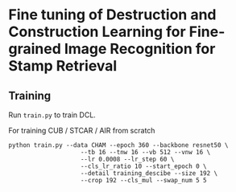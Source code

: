 # Fine tuning of Destruction and Construction Learning for Fine-grained Image Recognition for Stamp Retrieval

## Training

Run `train.py` to train DCL.

For training CUB / STCAR / AIR from scratch

```shell
python train.py --data CHAM --epoch 360 --backbone resnet50 \
                    --tb 16 --tnw 16 --vb 512 --vnw 16 \
                    --lr 0.0008 --lr_step 60 \
                    --cls_lr_ratio 10 --start_epoch 0 \
                    --detail training_descibe --size 192 \
                    --crop 192 --cls_mul --swap_num 5 5
```

